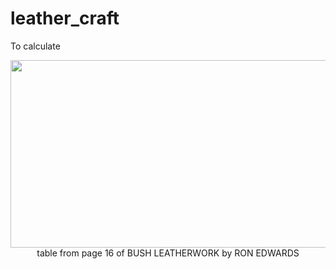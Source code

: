 # leather_craft
To calculate 

<p align="center"> <img src="[https://github.com/2dof/esp_control/blob/main/drawnings/PID_diagram_neg.png](https://github.com/2dof/leather_craft/blob/main/BUSH%20LEATHERWORK_Ron_edwards_1.png)" width="700" height="300" />
<br> table from page 16 of BUSH LEATHERWORK by RON EDWARDS</p>
